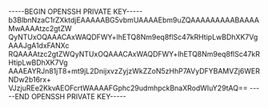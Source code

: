 -----BEGIN OPENSSH PRIVATE KEY-----
b3BlbnNzaC1rZXktdjEAAAAABG5vbmUAAAAEbm9uZQAAAAAAAAABAAAAMwAAAAtzc2gtZW
QyNTUxOQAAACAxWAQDFWY+lhETQ8Nm9eq8flSc47kRHtipLwBDhXK7VgAAAJgA1dxFANXc
RQAAAAtzc2gtZWQyNTUxOQAAACAxWAQDFWY+lhETQ8Nm9eq8flSc47kRHtipLwBDhXK7Vg
AAAEAYRJn81jT8+mt9jL2DnijxvzZyjzWkZZoN5zHhP7AVyDFYBAMVZj6WERNDw2b16rx+
VJzjuREe2KkvAEOFcrtWAAAAFGphc29udmhpckBnaXRodWIuY29tAQ==
-----END OPENSSH PRIVATE KEY-----
